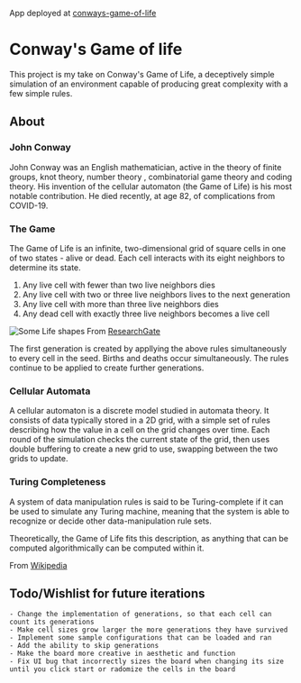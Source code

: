 App deployed at [conways-game-of-life](https://conways-game-of-life-two.vercel.app/)

# Conway's Game of life
 This project is my take on Conway's Game of Life, a deceptively simple simulation of an environment capable of producing great complexity with a few simple rules.

 ## About
 ### John Conway
 John Conway was an English mathematician, active in the theory of finite groups, knot theory, number theory , combinatorial game theory and coding theory. His invention of the cellular automaton (the Game of Life) is his most notable contribution. He died recently, at age 82, of complications from COVID-19. 
 ### The Game
The Game of Life is an infinite, two-dimensional grid of square cells in one of two states - alive or dead. Each cell interacts with its eight neighbors to determine its state. 
1. Any live cell with fewer than two live neighbors dies
2. Any live cell with two or three live neighbors lives to the next generation
3. Any live cell with more than three live neighbors dies
4. Any dead cell with exactly three live neighbors becomes a live cell

 ![Some Life shapes](https://www.researchgate.net/profile/Yan_Liu40/publication/274743186/figure/fig3/AS:667642776006657@1536189850143/Element-of-cellular-automata-CA-top-with-Conways-game-of-life-as-illustration.png)
 From [ResearchGate](https://www.researchgate.net/figure/Element-of-cellular-automata-CA-top-with-Conways-game-of-life-as-illustration_fig3_274743186)

The first generation is created by appllying the above rules simultaneously to every cell in the seed. Births and deaths occur simultaneously. The rules continue to be applied to create further generations. 

### Cellular Automata
A cellular automaton is a discrete model studied in automata theory. It consists of data typically stored in a 2D grid, with a simple set of rules describing how the value in a cell on the grid changes over time. 
Each round of the simulation checks the current state of the grid, then uses double buffering to create a new grid to use, swapping between the two grids to update. 
### Turing Completeness
A system of data manipulation rules is said to be Turing-complete if it can be used to simulate any Turing machine, meaning that the system is able to recognize or decide other data-manipulation rule sets. 

Theoretically, the Game of Life fits this description, as anything that can be computed algorithmically can be computed within it. 

From [Wikipedia](https://en.wikipedia.org/wiki/Conway%27s_Game_of_Life)


## Todo/Wishlist for future iterations
    - Change the implementation of generations, so that each cell can count its generations
    - Make cell sizes grow larger the more generations they have survived
    - Implement some sample configurations that can be loaded and ran
    - Add the ability to skip generations
    - Make the board more creative in aesthetic and function 
    - Fix UI bug that incorrectly sizes the board when changing its size until you click start or radomize the cells in the board 
  
